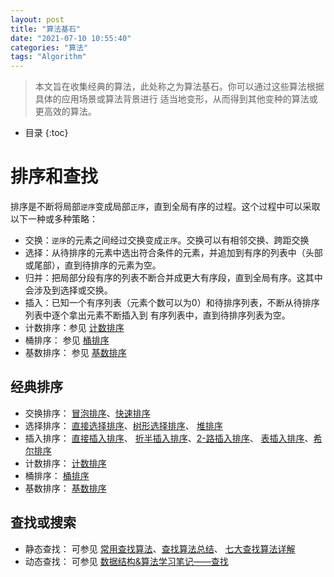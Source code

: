 ```yaml
---
layout: post
title: "算法基石"
date: "2021-07-10 10:55:40"
categories: "算法"
tags: "Algorithm"
---
```


> 本文旨在收集经典的算法，此处称之为算法基石。你可以通过这些算法根据具体的应用场景或算法背景进行
适当地变形，从而得到其他变种的算法或更高效的算法。





* 目录
{:toc}

# 排序和查找

排序是不断将局部`逆序`变成局部`正序`，直到全局有序的过程。这个过程中可以采取以下一种或多种策略：
+ 交换：`逆序`的元素之间经过交换变成`正序`。交换可以有相邻交换、跨距交换
+ 选择：从待排序的元素中选出符合条件的元素，并追加到有序的列表中（头部或尾部），直到待排序的元素为空。
+ 归并：把局部分段有序的列表不断合并成更大有序段，直到全局有序。这其中会涉及到选择或交换。
+ 插入：已知一个有序列表（元素个数可以为0）和待排序列表，不断从待排序列表中逐个拿出元素不断插入到
有序列表中，直到待排序列表为空。
+ 计数排序：参见 [计数排序]("/2016/09/data-struct-basic.html#计数排序")
+ 桶排序： 参见 [桶排序](/2016/09/data-struct-basic.html#桶排序)
+ 基数排序： 参见 [基数排序](/2016/09/data-struct-basic.html#基数排序)

## 经典排序

+ 交换排序： [冒泡排序](/2016/09/data-struct-basic.html#冒泡排序)、[快速排序](/2016/09/data-struct-basic.html#快速排序)
+ 选择排序： [直接选择排序](/2016/09/data-struct-basic.html#简单选择排序)、[树形选择排序](/2016/09/data-struct-basic.html#树形选择排序)、
[堆排序](/2016/09/data-struct-basic.html#堆排序)
+ 插入排序： [直接插入排序](/2016/09/data-struct-basic.html#直接插入排序)、
[折半插入排序](/2016/09/data-struct-basic.html#折半插入排序)、[2-路插入排序](/2016/09/data-struct-basic.html#2--路插入排序)、
[表插入排序](/2016/09/data-struct-basic.html#表插入排序)、[希尔排序](/2016/09/data-struct-basic.html#希尔排序)
+ 计数排序： [计数排序](/2016/09/data-struct-basic.html#计数排序)
+ 桶排序： [桶排序](/2016/09/data-struct-basic.html#桶排序)
+ 基数排序： [基数排序](/2016/09/data-struct-basic.html#基数排序)

## 查找或搜索

+ 静态查找： 可参见 [常用查找算法](https://www.jianshu.com/p/3445be2d9956)、[查找算法总结](https://www.cnblogs.com/CJT-blog/p/10475707.html)、
[七大查找算法详解](https://blog.csdn.net/ch18328071580/article/details/99288323)
+ 动态查找： 可参见 [数据结构&算法学习笔记——查找](https://blog.csdn.net/weixin_45900618/article/details/108636110?utm_medium=distribute.pc_relevant.none-task-blog-2%7Edefault%7EBlogCommendFromMachineLearnPai2%7Edefault-3.control&depth_1-utm_source=distribute.pc_relevant.none-task-blog-2%7Edefault%7EBlogCommendFromMachineLearnPai2%7Edefault-3.control)
